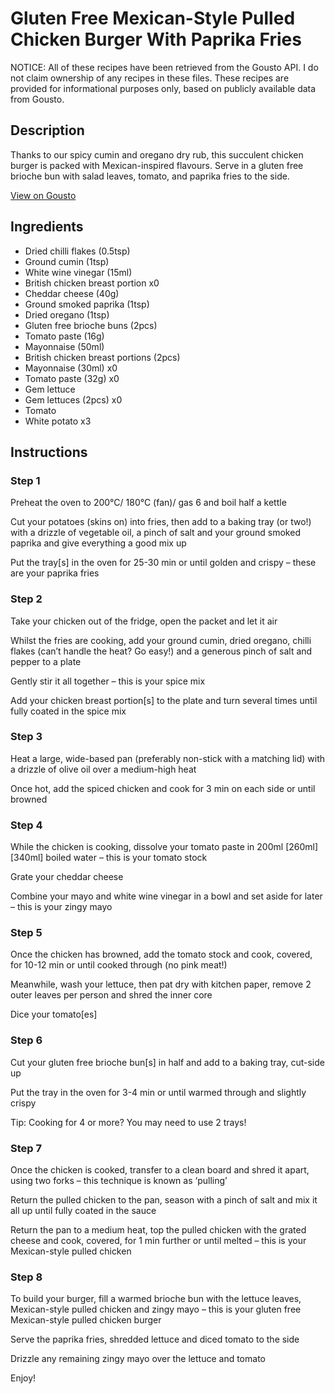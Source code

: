 # Gluten Free Mexican-Style Pulled Chicken Burger With Paprika Fries

NOTICE: All of these recipes have been retrieved from the Gousto API. I do not claim ownership of any recipes in these files. These recipes are provided for informational purposes only, based on publicly available data from Gousto.

## Description

Thanks to our spicy cumin and oregano dry rub, this succulent chicken burger is packed with Mexican-inspired flavours. Serve in a gluten free brioche bun with salad leaves, tomato, and paprika fries to the side.

[View on Gousto](https://www.gousto.co.uk/recipes/cookbook/gluten-free-mexican-style-pulled-chicken-burger-with-paprika-fries)

## Ingredients

- Dried chilli flakes (0.5tsp)
- Ground cumin (1tsp)
- White wine vinegar (15ml)
- British chicken breast portion x0
- Cheddar cheese (40g)
- Ground smoked paprika (1tsp)
- Dried oregano (1tsp)
- Gluten free brioche buns (2pcs)
- Tomato paste (16g)
- Mayonnaise (50ml)
- British chicken breast portions (2pcs)
- Mayonnaise (30ml) x0
- Tomato paste (32g) x0
- Gem lettuce
- Gem lettuces (2pcs) x0
- Tomato
- White potato x3

## Instructions


### Step 1

Preheat the oven to 200°C/ 180°C (fan)/ gas 6 and boil half a kettle

Cut your potatoes (skins on) into fries, then add to a baking tray (or two!) with a drizzle of vegetable oil, a pinch of salt and your ground smoked paprika and give everything a good mix up

Put the tray[s] in the oven for 25-30 min or until golden and crispy – these are your paprika fries


### Step 2

Take your chicken out of the fridge, open the packet and let it air

Whilst the fries are cooking, add your ground cumin, dried oregano, chilli flakes (can’t handle the heat? Go easy!) and a generous pinch of salt and pepper to a plate

Gently stir it all together – this is your spice mix

Add your chicken breast portion[s] to the plate and turn several times until fully coated in the spice mix


### Step 3

Heat a large, wide-based pan (preferably non-stick with a matching lid) with a drizzle of olive oil over a medium-high heat

Once hot, add the spiced chicken and cook for 3 min on each side or until browned


### Step 4

While the chicken is cooking, dissolve your tomato paste in 200ml<span class="text-purple"> [260ml] </span><span class="text-danger">[340ml]</span> boiled water – this is your tomato stock

Grate your cheddar cheese

Combine your mayo and white wine vinegar in a bowl and set aside for later – this is your zingy mayo


### Step 5

Once the chicken has browned, add the tomato stock and cook, covered, for 10-12 min or until cooked through (no pink meat!)

Meanwhile, wash your lettuce, then pat dry with kitchen paper, remove 2 outer leaves per person and shred the inner core

Dice your tomato[es]


### Step 6

Cut your gluten free brioche bun[s] in half and add to a baking tray, cut-side up

Put the tray in the oven for 3-4 min or until warmed through and slightly crispy

Tip: Cooking for 4 or more? You may need to use 2 trays!


### Step 7

Once the chicken is cooked, transfer to a clean board and shred it apart, using two forks – this technique is known as ‘pulling’

Return the pulled chicken to the pan, season with a pinch of salt and mix it all up until fully coated in the sauce

Return the pan to a medium heat, top the pulled chicken with the grated cheese and cook, covered, for 1 min further or until melted – this is your Mexican-style pulled chicken

### Step 8

To build your burger, fill a warmed brioche bun with the lettuce leaves, Mexican-style pulled chicken and zingy mayo – this is your gluten free Mexican-style pulled chicken burger

Serve the paprika fries, shredded lettuce and diced tomato to the side

Drizzle any remaining zingy mayo over the lettuce and tomato

Enjoy!

